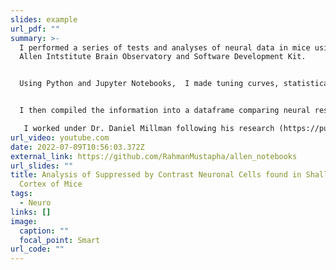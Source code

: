 ```yaml
---
slides: example
url_pdf: ""
summary: >-
  I performed a series of tests and analyses of neural data in mice using the
  Allen Intstitute Brain Observatory and Software Development Kit. 


  Using Python and Jupyter Notebooks,  I made tuning curves, statistical bootstraps, and other analyses of suppressed-by-visual-contrast neurons in visual cortex in response to drifting gratings stimuli. 


  I then compiled the information into a dataframe comparing neural responses in different visual regions and across different genetic cre lines.

   I worked under Dr. Daniel Millman following his research (https://pubmed.ncbi.nlm.nih.gov/33108272) and Dr. Saskia de Vries at the Allen Institue.
url_video: youtube.com
date: 2022-07-09T10:56:03.372Z
external_link: https://github.com/RahmanMustapha/allen_notebooks
url_slides: ""
title: Analysis of Suppressed by Contrast Neuronal Cells found in Shallow Visual
  Cortex of Mice
tags:
  - Neuro
links: []
image:
  caption: ""
  focal_point: Smart
url_code: ""
---
```

